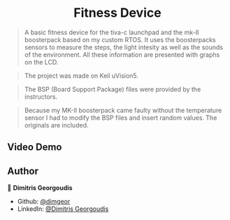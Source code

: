 <h1 align="center">Fitness Device</h1>
<p>
</p>

> A basic fitness device for the tiva-c launchpad and the mk-II boosterpack based on my custom RTOS.
> It uses the boosterpacks sensors to measure the steps, the light intesity as well as the sounds of the environment. All these information are presented
> with graphs on the LCD.

> The project was made on Keil uVision5.

> The BSP (Board Support Package) files were provided by the instructors.

> Because my MK-II boosterpack came faulty without the temperature sensor I had to modify the BSP files and insert random values. The originals are included.

## Video Demo

## Author

👤 **Dimitris Georgoudis**

* Github: [@dimgeor](https://github.com/dimgeor)
* LinkedIn: [@Dimitris Georgoudis](https://www.linkedin.com/in/dimitris-georgoudis-2411441b6/)
